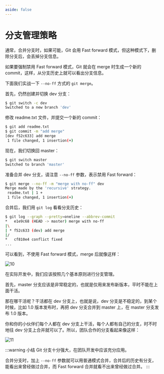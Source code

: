 ```yaml
---
aside: false
---
```


# 分支管理策略

通常，合并分支时，如果可能，Git 会用 Fast forward 模式，但这种模式下，删除分支后，会丢掉分支信息。

如果要强制禁用 Fast forward 模式，Git 就会在 merge 时生成一个新的 commit，这样，从分支历史上就可以看出分支信息。

下面我们实战一下 `--no-ff` 方式的 `git merge`。

首先，仍然创建并切换 dev 分支：

```sh
$ git switch -c dev
Switched to a new branch 'dev'
```

修改 readme.txt 文件，并提交一个新的 commit：

```sh
$ git add readme.txt
$ git commit -m "add merge"
[dev f52c633] add merge
 1 file changed, 1 insertion(+)
```

现在，我们切换回 master：

```sh
$ git switch master
Switched to branch 'master'
```

准备合并 dev 分支，请注意 `--no-ff` 参数，表示禁用 Fast forward：

```sh
$ git merge --no-ff -m "merge with no-ff" dev
Merge made by the 'recursive' strategy.
 readme.txt | 1 +
 1 file changed, 1 insertion(+)
```

合并后，我们用 `git log` 看看分支历史：

```sh
$ git log --graph --pretty=oneline --abbrev-commit
*   e1e9c68 (HEAD -> master) merge with no-ff
|\
| * f52c633 (dev) add merge
|/
*   cf810e4 conflict fixed
...
```

可以看到，不使用 Fast forward 模式，merge 后就像这样：

![10](https://raw.gitmirror.com/mop233/git/main/docs/senior/branch/images/10.png)

在实际开发中，我们应该按照几个基本原则进行分支管理。

首先，master 分支应该是非常稳定的，也就是仅用来发布新版本，平时不能在上面干活。

那在哪干活呢？干活都在 dev 分支上，也就是说，dev 分支是不稳定的，到某个时候，比如 1.0 版本发布时，再把 dev 分支合并到 master 上，在 master 分支发布 1.0 版本。

你和你的小伙伴们每个人都在 dev 分支上干活，每个人都有自己的分支，时不时地往 dev 分支上合并就可以了。所以，团队合作的分支看起来像这样：

![11](https://raw.gitmirror.com/mop233/git/main/docs/senior/branch/images/11.png)

:::warning 小结
Git 分支十分强大，在团队开发中应该充分应用。

合并分支时，加上 `--no-ff` 参数就可以用普通模式合并，合并后的历史有分支，能看出来曾经做过合并，而 Fast forward 合并就看不出来曾经做过合并。
:::
